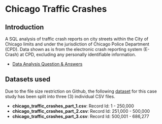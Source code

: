 # Chicago Traffic Crashes

## Introduction
A SQL analysis of traffic crash reports on city streets within the City of Chicago limits and under the jurisdiction of Chicago Police Department (CPD). Data shown as is from the electronic crash reporting system (E-Crash) at CPD, excluding any personally identifiable information. 

* [Data Analysis Question & Answers](https://github.com/iweld/chicago_traffic_crashes/blob/main/QUESTIONS_AND_ANSWERS.md)


## Datasets used
Due to the file size restriction on Github, the following [dataset](https://github.com/iweld/chicago_traffic_crashes/tree/main/csv) for this case study has been split into three (3) individual CSV files.
- <strong>chicago_traffic_crashes_part_1.csv</strong>: Record Id: 1 - 250,000
- <strong>chicago_traffic_crashes_part_2.csv</strong>: Record Id: 251,000 - 500,000
- <strong>chicago_traffic_crashes_part_3.csv</strong>: Record Id: 500,001 - 686,277
